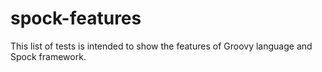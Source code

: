 # spock-features
This list of tests is intended to show the features of Groovy language and Spock framework.

